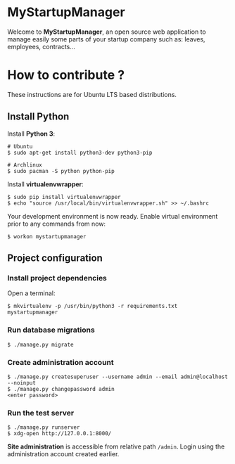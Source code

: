 # MyStartupManager

Welcome to **MyStartupManager**, an open source web application to manage
easily some parts of your startup company such as: leaves, employees,
contracts...

# How to contribute ?

These instructions are for Ubuntu LTS based distributions.

## Install Python

Install **Python 3**:

```shell
# Ubuntu
$ sudo apt-get install python3-dev python3-pip

# Archlinux
$ sudo pacman -S python python-pip
```

Install **virtualenvwrapper**:

```shell
$ sudo pip install virtualenvwrapper
$ echo "source /usr/local/bin/virtualenvwrapper.sh" >> ~/.bashrc
```

Your development environment is now ready.
Enable virtual environment prior to any commands from now:

```shell
$ workon mystartupmanager
```

## Project configuration

### Install project dependencies

Open a terminal:

```shell
$ mkvirtualenv -p /usr/bin/python3 -r requirements.txt mystartupmanager
```

### Run database migrations

```shell
$ ./manage.py migrate
```

### Create administration account

```shell
$ ./manage.py createsuperuser --username admin --email admin@localhost --noinput
$ ./manage.py changepassword admin
<enter password>
```

### Run the test server

```shell
$ ./manage.py runserver
$ xdg-open http://127.0.0.1:8000/
```

**Site administration** is accessible from relative path `/admin`. Login using
the administration account created earlier.

